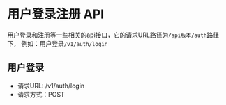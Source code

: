# 用户登录注册 API

用户登录和注册等一些相关的api接口，它的请求URL路径为`/api版本/auth`路径下，
例如：用户登录`/v1/auth/login`

## 用户登录
* 请求URL: /v1/auth/login
* 请求方式：POST